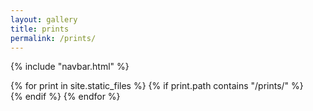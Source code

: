 ```yaml
---
layout: gallery
title: prints
permalink: /prints/
---
```


{% include "navbar.html" %}

<div class="image-container">
  {% for print in site.static_files %}
    {% if print.path contains "/prints/" %}
      <div class="image-item">
        <img src="{{ site.baseurl }}{{ print.path }}" alt="">
      </div>
    {% endif %}
  {% endfor %}
</div>
